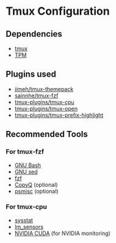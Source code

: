# Tmux Configuration

## Dependencies

- [tmux](https://github.com/tmux/tmux/wiki)
- [TPM](https://github.com/tmux-plugins/tpm)

## Plugins used

- [jimeh/tmux-themepack](https://github.com/jimeh/tmux-themepack)
- [sainnhe/tmux-fzf](https://github.com/sainnhe/tmux-fzf)
- [tmux-plugins/tmux-cpu](https://github.com/tmux-plugins/tmux-cpu)
- [tmux-plugins/tmux-open](https://github.com/tmux-plugins/tmux-open)
- [tmux-plugins/tmux-prefix-highlight](https://github.com/tmux-plugins/tmux-prefix-highlight)

## Recommended Tools

### For tmux-fzf

- [GNU Bash](https://www.gnu.org/software/bash/)
- [GNU sed](https://www.gnu.org/software/sed/)
- [fzf](https://github.com/junegunn/fzf/)
- [CopyQ](https://github.com/hluk/CopyQ/) (optional)
- [psmisc](https://gitlab.com/psmisc/psmisc/) (optional)

### For tmux-cpu

- [sysstat](https://github.com/sysstat/sysstat)
- [lm_sensors](https://hwmon.wiki.kernel.org/lm_sensors)
- [NVIDIA CUDA](https://docs.nvidia.com/cuda/cuda-installation-guide-linux/index.html) (for NVIDIA monitoring)
